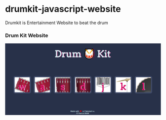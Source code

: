 # drumkit-javascript-website
Drumkit is Entertainment Website to beat the drum
<h3>Drum Kit Website </h3>
<img src="images/drumkit.png" alt="Not Supported">
